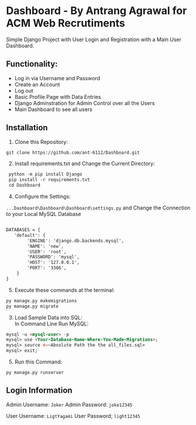 # Dashboard - By Antrang Agrawal for ACM Web Recrutiments
Simple Django Project with User Login and Registration with a Main User Dashboard.

## Functionality:
* Log in via Username and Password
* Create an Account
* Log out
* Basic Profile Page with Data Entries
* Django Adminstration for Admin Control over all the Users
* Main Dashboard to see all users

## Installation 

1. Clone this Repository:

```html
git clone https://github.com/ant-6112/Dashboard.git
```

2. Install requirements.txt and Change the Current Directory: 

```html
 python -m pip install Django
 pip install -r requirements.txt
 cd Dashboard
```

4. Configure the Settings:<br>

`...Dashboard\Dashboard\Dashboard\settings.py` and Change the Connection to your Local MySQL Database 
```html

DATABASES = {
   'default': {
        'ENGINE': 'django.db.backends.mysql',
        'NAME': 'new', 
        'USER': 'root',
        'PASSWORD': 'mysql',
        'HOST': '127.0.0.1',
        'PORT': '3306',
    }
}
```

5. Execute these commands at the terminal:

```html
py manage.py makemigrations
py manage.py migrate
```

3. Load Sample Data into SQL:<br>
In Command Line Run MySQL:
```html
mysql -u <mysql-user> -p
mysql> use <Your-Database-Name-Where-You-Made-Migrations>;
mysql> source <~~Absolute Path the the all_files.sql>
mysql> exit;
```

5. Run this Command:

```
py manage.py runserver
```

## Login Information

Admin Username: `Joker`
Admin Password: `joke12345`

User Username: `LigtYagami`
User Password; `light12345`


